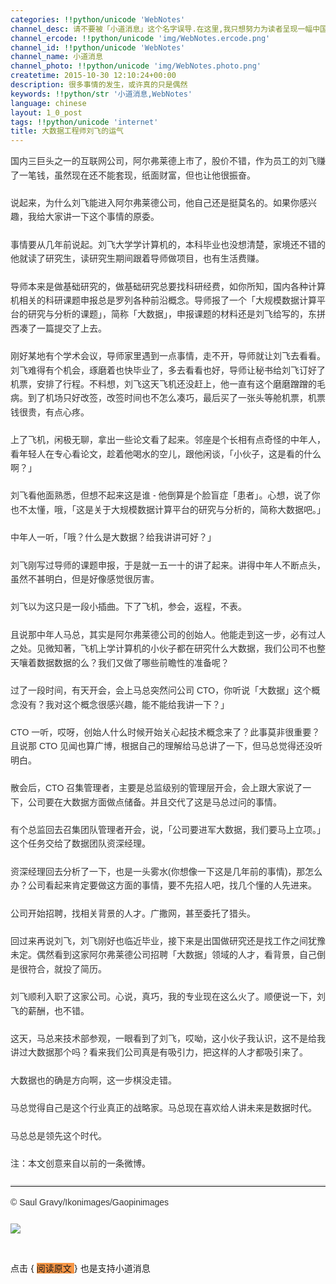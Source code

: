 ```yaml
---
categories: !!python/unicode 'WebNotes'
channel_desc: 请不要被「小道消息」这个名字误导.在这里,我只想努力为读者呈现一幅中国互联网的清明上河图.
channel_ercode: !!python/unicode 'img/WebNotes.ercode.png'
channel_id: !!python/unicode 'WebNotes'
channel_name: 小道消息
channel_photo: !!python/unicode 'img/WebNotes.photo.png'
createtime: 2015-10-30 12:10:24+00:00
description: 很多事情的发生，或许真的只是偶然
keywords: !!python/str '小道消息,WebNotes'
language: chinese
layout: 1_0_post
tags: !!python/unicode 'internet'
title: 大数据工程师刘飞的运气
---
```

<div class="rich_media_content" id="js_content">
<p style="font-family: Avenir, sans-serif; line-height: 1.6em; border: 0px; margin-top: 2px; margin-bottom: 22px; padding: 0px; outline: 0px; color: rgb(51, 51, 51); white-space: normal;">
         国内三巨头之一的互联网公司，阿尔弗莱德上市了，股价不错，作为员工的刘飞赚了一笔钱，虽然现在还不能套现，纸面财富，但也让他很振奋。
        </p>
<p style="font-family: Avenir, sans-serif; line-height: 1.6em; border: 0px; margin-top: 2px; margin-bottom: 22px; padding: 0px; outline: 0px; color: rgb(51, 51, 51); white-space: normal;">
         说起来，为什么刘飞能进入阿尔弗莱德公司，他自己还是挺莫名的。如果你感兴趣，我给大家讲一下这个事情的原委。
        </p>
<p style="font-family: Avenir, sans-serif; line-height: 1.6em; border: 0px; margin-top: 2px; margin-bottom: 22px; padding: 0px; outline: 0px; color: rgb(51, 51, 51); white-space: normal;">
         事情要从几年前说起。刘飞大学学计算机的，本科毕业也没想清楚，家境还不错的他就读了研究生，读研究生期间跟着导师做项目，也有生活费赚。
        </p>
<p style="font-family: Avenir, sans-serif; line-height: 1.6em; border: 0px; margin-top: 2px; margin-bottom: 22px; padding: 0px; outline: 0px; color: rgb(51, 51, 51); white-space: normal;">
         导师本来是做基础研究的，做基础研究总要找科研经费，如你所知，国内各种计算机相关的科研课题申报总是罗列各种前沿概念。导师报了一个「大规模数据计算平台的研究与分析的课题」，简称「大数据」，申报课题的材料还是刘飞给写的，东拼西凑了一篇提交了上去。
         <br/>
</p>
<p style="font-family: Avenir, sans-serif; line-height: 1.6em; border: 0px; margin-top: 2px; margin-bottom: 22px; padding: 0px; outline: 0px; color: rgb(51, 51, 51); white-space: normal;">
         刚好某地有个学术会议，导师家里遇到一点事情，走不开，导师就让刘飞去看看。刘飞难得有个机会，琢磨着也快毕业了，多去看看也好，导师让秘书给刘飞订好了机票，安排了行程。不料想，刘飞这天飞机还没赶上，他一直有这个磨磨蹭蹭的毛病。到了机场只好改签，改签时间也不怎么凑巧，最后买了一张头等舱机票，机票钱很贵，有点心疼。
        </p>
<p style="font-family: Avenir, sans-serif; line-height: 1.6em; border: 0px; margin-top: 2px; margin-bottom: 22px; padding: 0px; outline: 0px; color: rgb(51, 51, 51); white-space: normal;">
         上了飞机，闲极无聊，拿出一些论文看了起来。邻座是个长相有点奇怪的中年人，看年轻人在专心看论文，趁着他喝水的空儿，跟他闲谈，「小伙子，这是看的什么啊？」
        </p>
<p style="font-family: Avenir, sans-serif; line-height: 1.6em; border: 0px; margin-top: 2px; margin-bottom: 22px; padding: 0px; outline: 0px; color: rgb(51, 51, 51); white-space: normal;">
         刘飞看他面熟悉，但想不起来这是谁 - 他倒算是个脸盲症「患者」。心想，说了你也不太懂，哦，「这是关于大规模数据计算平台的研究与分析的，简称大数据吧。」
        </p>
<p style="font-family: Avenir, sans-serif; line-height: 1.6em; border: 0px; margin-top: 2px; margin-bottom: 22px; padding: 0px; outline: 0px; color: rgb(51, 51, 51); white-space: normal;">
         中年人一听，「哦？什么是大数据？给我讲讲可好？」
        </p>
<p style="font-family: Avenir, sans-serif; line-height: 1.6em; border: 0px; margin-top: 2px; margin-bottom: 22px; padding: 0px; outline: 0px; color: rgb(51, 51, 51); white-space: normal;">
         刘飞刚写过导师的课题申报，于是就一五一十的讲了起来。讲得中年人不断点头，虽然不甚明白，但是好像感觉很厉害。
        </p>
<p style="font-family: Avenir, sans-serif; line-height: 1.6em; border: 0px; margin-top: 2px; margin-bottom: 22px; padding: 0px; outline: 0px; color: rgb(51, 51, 51); white-space: normal;">
         刘飞以为这只是一段小插曲。下了飞机，参会，返程，不表。
        </p>
<p style="font-family: Avenir, sans-serif; line-height: 1.6em; border: 0px; margin-top: 2px; margin-bottom: 22px; padding: 0px; outline: 0px; color: rgb(51, 51, 51); white-space: normal;">
         且说那中年人马总，其实是阿尔弗莱德公司的创始人。他能走到这一步，必有过人之处。见微知著，飞机上学计算机的小伙子都在研究什么大数据，我们公司不也整天嚷着数据数据的么？我们又做了哪些前瞻性的准备呢？
        </p>
<p style="font-family: Avenir, sans-serif; line-height: 1.6em; border: 0px; margin-top: 2px; margin-bottom: 22px; padding: 0px; outline: 0px; color: rgb(51, 51, 51); white-space: normal;">
         过了一段时间，有天开会，会上马总突然问公司 CTO，你听说「大数据」这个概念没有？我对这个概念很感兴趣，能不能给我讲一下？」
        </p>
<p style="font-family: Avenir, sans-serif; line-height: 1.6em; border: 0px; margin-top: 2px; margin-bottom: 22px; padding: 0px; outline: 0px; color: rgb(51, 51, 51); white-space: normal;">
         CTO 一听，哎呀，创始人什么时候开始关心起技术概念来了？此事莫非很重要？且说那 CTO 见闻也算广博，根据自己的理解给马总讲了一下，但马总觉得还没听明白。
        </p>
<p style="font-family: Avenir, sans-serif; line-height: 1.6em; border: 0px; margin-top: 2px; margin-bottom: 22px; padding: 0px; outline: 0px; color: rgb(51, 51, 51); white-space: normal;">
         散会后，CTO 召集管理者，主要是总监级别的管理层开会，会上跟大家说了一下，公司要在大数据方面做点储备。并且交代了这是马总过问的事情。
        </p>
<p style="font-family: Avenir, sans-serif; line-height: 1.6em; border: 0px; margin-top: 2px; margin-bottom: 22px; padding: 0px; outline: 0px; color: rgb(51, 51, 51); white-space: normal;">
         有个总监回去召集团队管理者开会，说，「公司要进军大数据，我们要马上立项。」这个任务交给了数据团队资深经理。
        </p>
<p style="font-family: Avenir, sans-serif; line-height: 1.6em; border: 0px; margin-top: 2px; margin-bottom: 22px; padding: 0px; outline: 0px; color: rgb(51, 51, 51); white-space: normal;">
         资深经理回去分析了一下，也是一头雾水(你想像一下这是几年前的事情)，那怎么办？公司看起来肯定要做这方面的事情，要不先招人吧，找几个懂的人先进来。
        </p>
<p style="font-family: Avenir, sans-serif; line-height: 1.6em; border: 0px; margin-top: 2px; margin-bottom: 22px; padding: 0px; outline: 0px; color: rgb(51, 51, 51); white-space: normal;">
         公司开始招聘，找相关背景的人才。广撒网，甚至委托了猎头。
        </p>
<p style="font-family: Avenir, sans-serif; line-height: 1.6em; border: 0px; margin-top: 2px; margin-bottom: 22px; padding: 0px; outline: 0px; color: rgb(51, 51, 51); white-space: normal;">
         回过来再说刘飞，刘飞刚好也临近毕业，接下来是出国做研究还是找工作之间犹豫未定。偶然看到这家阿尔弗莱德公司招聘「大数据」领域的人才，看背景，自己倒是很符合，就投了简历。
        </p>
<p style="font-family: Avenir, sans-serif; line-height: 1.6em; border: 0px; margin-top: 2px; margin-bottom: 22px; padding: 0px; outline: 0px; color: rgb(51, 51, 51); white-space: normal;">
         刘飞顺利入职了这家公司。心说，真巧，我的专业现在这么火了。顺便说一下，刘飞的薪酬，也不错。
        </p>
<p style="font-family: Avenir, sans-serif; line-height: 1.6em; border: 0px; margin-top: 2px; margin-bottom: 22px; padding: 0px; outline: 0px; color: rgb(51, 51, 51); white-space: normal;">
         这天，马总来技术部参观，一眼看到了刘飞，哎呦，这小伙子我认识，这不是给我讲过大数据那个吗？看来我们公司真是有吸引力，把这样的人才都吸引来了。
        </p>
<p style="font-family: Avenir, sans-serif; line-height: 1.6em; border: 0px; margin-top: 2px; margin-bottom: 22px; padding: 0px; outline: 0px; color: rgb(51, 51, 51); white-space: normal;">
         大数据也的确是方向啊，这一步棋没走错。
        </p>
<p style="font-family: Avenir, sans-serif; line-height: 1.6em; border: 0px; margin-top: 2px; margin-bottom: 22px; padding: 0px; outline: 0px; color: rgb(51, 51, 51); white-space: normal;">
         马总觉得自己是这个行业真正的战略家。马总现在喜欢给人讲未来是数据时代。
        </p>
<p style="font-family: Avenir, sans-serif; line-height: 1.6em; border: 0px; margin-top: 2px; margin-bottom: 22px; padding: 0px; outline: 0px; color: rgb(51, 51, 51); white-space: normal;">
         马总总是领先这个时代。
        </p>
<p style="font-family: Avenir, sans-serif; line-height: 1.6em; border: 0px; margin-top: 2px; margin-bottom: 22px; padding: 0px; outline: 0px; color: rgb(51, 51, 51); white-space: normal;">
         注：本文创意来自以前的一条微博。
        </p>
<hr style="font-family: Avenir, sans-serif; line-height: 1.6em; border-right-width: 0px; border-bottom-width: 0px; border-left-width: 0px; border-top-style: solid; border-top-color: rgb(234, 234, 234); height: 1px; margin: 1em 0px; padding: 0px; color: rgb(51, 51, 51); white-space: normal;"/>
<p style="font-family: Avenir, sans-serif; line-height: 1.6em; border: 0px; margin-top: 2px; margin-bottom: 22px; padding: 0px; outline: 0px; color: rgb(51, 51, 51); white-space: normal;">
         © Saul Gravy/Ikonimages/Gaopinimages
        </p>
<p>
<img data-ratio="0.5564053537284895" data-s="300,640" data-src="" data-type="jpeg" data-w="" src="{{ '/img/ow5rEn8QGlGghArMfQjMBhC78WWB18D8ZZy0E3Gb2cBgOs5B0go0ibwbfty9aDD4hEVES6SXux6BZNp0g8PArcg.jpeg' | prepend: site.img | replace: '//','/' }}"/>
<br/>
</p>
<p>
<br/>
</p>
<p>
         点击 {
         <span style="background-color: rgb(247, 150, 70);">
          阅读原文
         </span>
         } 也是支持小道消息
        </p>
</div>
